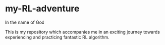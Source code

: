 # my-RL-adventure

In the name of God



This is my repository which accompanies me in an exciting journey towards experiencing and practicing fantastic RL algorithm.